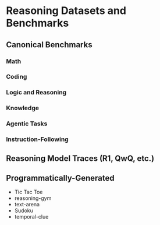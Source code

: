# Reasoning Datasets and Benchmarks

## Canonical Benchmarks

### Math

### Coding

### Logic and Reasoning

### Knowledge

### Agentic Tasks

### Instruction-Following

## Reasoning Model Traces (R1, QwQ, etc.)


## Programmatically-Generated

- Tic Tac Toe
- reasoning-gym
- text-arena
- Sudoku
- temporal-clue



